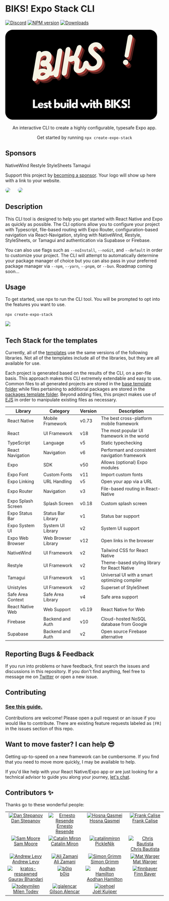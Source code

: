 # BIKS! Expo Stack CLI

[![Discord](https://img.shields.io/discord/1173879003191459860?color=%235865F2&label=Discord&logo=discord&logoColor=%23fff)](https://expostack.dev/discord) [![NPM version][npm-image]][npm-url]
[![Downloads][downloads-image]][npm-url]


![Logo](/docs/public/biksbanner.png)

<p align="center">
  An interactive CLI to create a highly configurable, typesafe Expo app.
</p>

<p align="center">
  Get started by running <code>npx create-expo-stack</code>

## Sponsors

NativeWind
Restyle
StyleSheets
Tamagui

Support this project by <a href="https://github.com/sponsors/danstepanov" target="_blank">becoming a sponsor</a>. Your logo will show up here with a link to your website.

<a href="https://galaxies.dev/" target="_blank" style="margin-top: 10px;margin-right: 10px; margin-bottom: 10px;" ><img src="https://expostack.dev/galaxies-logo.svg"  style="border-radius: 50%;"></a> <a href="https://expo.dev/" target="_blank" style="margin: 10px;"><img src="https://expostack.dev/expo-logo.svg"  style="border-radius: 50%;"></a>

## Description

This CLI tool is designed to help you get started with React Native and Expo as quickly as possible. The CLI options allow you to configure your project with Typescript, file-based routing with Expo Router, configuration-based navigation via React-Navigation, styling with NativeWind, Restyle, StyleSheets, or Tamagui and authentication via Supabase or Firebase.

You can also use flags such as `--noInstall`, `--noGit`, and `--default` in order to customize your project. The CLI will attempt to automatically determine your package manager of choice but you can also pass in your preferred package manager via `--npm`, `--yarn`, `--pnpm`, or `--bun`. Roadmap coming soon...

## Usage

To get started, use npx to run the CLI tool. You will be prompted to opt into the features you want to use.

`npx create-expo-stack`

<img src="https://github.com/danstepanov/create-expo-stack/assets/5482800/e709dd66-cb9b-463c-91f9-b842bb80585c" />

## Tech Stack for the templates

Currently, all of the [templates](https://github.com/danstepanov/create-expo-stack/tree/main/cli/src/templates) use the same versions of the following libraries. Not all of the templates include all of the libraries, but they are all available for use.

Each project is generated based on the results of the CLI, on a per-file basis. This approach makes this CLI extremely extendable and easy to use. Common files to all generated projects are stored in the [base template folder](https://github.com/danstepanov/create-expo-stack/tree/main/cli/src/templates/base) while files pertaining to additional packages are stored in the [packages template folder](https://github.com/danstepanov/create-expo-stack/tree/main/cli/src/templates/packages). Beyond adding files, this project makes use of [EJS](https://ejs.co/) in order to manipulate existing files as necessary.

| Library            | Category            | Version | Description                                    |
| ------------------ | ------------------- | ------- | ---------------------------------------------- |
| React Native       | Mobile Framework    | v0.73   | The best cross-platform mobile framework       |
| React              | UI Framework        | v18     | The most popular UI framework in the world     |
| TypeScript         | Language            | v5      | Static typechecking                            |
| React Navigation   | Navigation          | v6      | Performant and consistent navigation framework |
| Expo               | SDK                 | v50     | Allows (optional) Expo modules                 |
| Expo Font          | Custom Fonts        | v11     | Import custom fonts                            |
| Expo Linking       | URL Handling        | v5      | Open your app via a URL                        |
| Expo Router        | Navigation          | v3      | File-based routing in React-Native             |
| Expo Splash Screen | Splash Screen       | v0.18   | Custom splash screen                           |
| Expo Status Bar    | Status Bar Library  | v1      | Status bar support                             |
| Expo System UI     | System UI Library   | v2      | System UI support                              |
| Expo Web Browser   | Web Browser Library | v12     | Open links in the browser                      |
| NativeWind         | UI Framework        | v2      | Tailwind CSS for React Native                  |
| Restyle            | UI Framework        | v2      | Theme-based styling library for React Native   |
| Tamagui            | UI Framework        | v1      | Universal UI with a smart optimizing compiler  |
| Unistyles          | UI Framework        | v2      | Superset of StyleSheet                         |
| Safe Area Context  | Safe Area Library   | v4      | Safe area support                              |
| React Native Web   | Web Support         | v0.19   | React Native for Web                           |
| Firebase           | Backend and Auth    | v10     | Cloud-hosted NoSQL database from Google        |
| Supabase           | Backend and Auth    | v2      | Open source Firebase alternative               |

## Reporting Bugs & Feedback

If you run into problems or have feedback, first search the issues and discussions in this repository. If you don't find anything, feel free to message me on [Twitter](https://twitter.com/danstepanov) or open a new issue.

## Contributing

### [See this guide.](https://github.com/danstepanov/create-expo-stack/blob/main/contributing.md)

Contributions are welcome! Please open a pull request or an issue if you would like to contribute. There are existing feature requests labeled as `[FR]` in the issues section of this repo.

## Want to move faster? I can help 😎

Getting up-to-speed on a new framework can be cumbersome. If you find that you need to move more quickly, I may be available to help.

If you'd like help with your React Native/Expo app or are just looking for a technical advisor to guide you along your journey, [let's chat](https://twitter.com/danstepanov).

## Contributors ✨

Thanks go to these wonderful people:

<table>
	<tbody>
		<tr>
			<td align="center" valign="top" width="14.28%">
				<a href="https://onlydans.gg/">
					<img src="https://pbs.twimg.com/profile_images/1689473757713514496/8fQrCrBx_400x400.jpg" width="100px;" alt="Dan Stepanov"/>
					<br />
					Dan Stepanov
				</a>
			</td>
			<td align="center" valign="top" width="14.28%">
				<a href="https://twitter.com/ernestodotgg">
					<img src="https://pbs.twimg.com/profile_images/1647055447931617285/RPeZJI3z_400x400.jpg" width="100px;" alt="Ernesto Resende"/>
					<br />
					Ernesto Resende
				</a>
			</td>
			<td align="center" valign="top" width="14.28%">
				<a href="https://github.com/hqasmei">
					<img src="https://avatars.githubusercontent.com/u/39573679?v=4" width="100px;" alt="Hosna Qasmei"/>
					<br />
					Hosna Qasmei
				</a>
			</td>
			<td align="center" valign="top" width="14.28%">
				<a href="https://github.com/frankcalise/">
					<img src="https://pbs.twimg.com/profile_images/1262363198839238662/uIfRNVBY_400x400.jpg" width="100px;" alt="Frank Calise"/>
					<br />
					Frank Calise
				</a>
			</td>
		</tr>
		<tr>
			<td align="center" valign="top" width="14.28%">
				<a href="https://github.com/sammoore">
					<img src="https://avatars.githubusercontent.com/u/2035492?v=4" width="100px;" alt="Sam Moore"/>
					<br />
					Sam Moore
				</a>
			</td>
			<td align="center" valign="top" width="14.28%">
				<a href="https://twitter.com/mironcatalin">
					<img src="https://avatars.githubusercontent.com/u/2805320?v=4" width="100px;" alt="Catalin Miron"/>
					<br />
					Catalin Miron
				</a>
			</td>
			<td align="center" valign="top" width="14.28%">
				<a href="https://twitter.com/PickleNik0864">
					<img src="https://pbs.twimg.com/profile_images/1694518037385244672/eaS0RTwB_400x400.jpg" width="100px;" alt="catalinmiron"/>
					<br />
					PickleNik
				</a>
			</td>
			<td align="center" valign="top" width="14.28%">
				<a href="https://twitter.com/trashh_dev">
					<img src="https://pbs.twimg.com/profile_images/1598959528518643713/aWdwBYxv_400x400.jpg" width="100px;" alt="Chris Bautista"/>
					<br />
					Chris Bautista
				</a>
			</td>
		</tr>
		<tr>
			<td align="center" valign="top" width="14.28%">
				<a href="https://twitter.com/hugemathguy">
					<img src="https://pbs.twimg.com/profile_images/1503470123763617796/49xDaART_400x400.jpg" width="100px;" alt="Andrew Levy"/>
					<br />
					Andrew Levy
				</a>
			</td>
			<td align="center" valign="top" width="14.28%">
				<a href="https://twitter.com/alire74_">
					<img src="https://pbs.twimg.com/profile_images/1680836863026765824/lrljy0sl_400x400.jpg" width="100px;" alt="Ali Zamani"/>
					<br />
					Ali Zamani
				</a>
			</td>
			<td align="center" valign="top" width="14.28%">
				<a href="https://github.com/saimon24">
					<img src="https://avatars.githubusercontent.com/u/2514208?v=4" width="100px;" alt="Simon Grimm"/>
					<br />
					Simon Grimm
				</a>
			</td>
			<td align="center" valign="top" width="14.28%">
				<a href="https://twitter.com/mwarger">
					<img src="https://avatars.githubusercontent.com/u/686823?v=4" width="100px;" alt="Mat Warger"/>
					<br />
					Mat Warger
				</a>
			</td>
		</tr>
		<tr>
			<td align="center" valign="top" width="14.28%">
				<a href="https://github.com/kratos-respawned">
					<img src="https://avatars.githubusercontent.com/u/87561983?v=4" width="100px;" alt="kratos-respawned"/>
					<br />
					Gaurav Bhandari
				</a>
			</td>
			<td align="center" valign="top" width="14.28%">
				<a href="https://github.com/b0iq">
					<img src="https://avatars.githubusercontent.com/u/106549013?v=4" width="100px;" alt="b0iq"/>
					<br />
					b0iq
				</a>
			</td>
			<td align="center" valign="top" width="14.28%">
				<a href="https://aodhan.netlify.app/">
					<img src="https://pbs.twimg.com/profile_images/1472990183993888772/3X5J4d9__400x400.png" width="100px;" alt="Aodhan Hamilton"/>
					<br />
					Aodhan Hamilton
				</a>
			</td>
			<td align="center" valign="top" width="14.28%">
				<a href="https://github.com/finnbayer">
					<img src="https://avatars.githubusercontent.com/u/115630860?v=4" width="100px;" alt="finnbayer"/>
					<br />
					Finn Bayer
				</a>
			</td>
		</tr>
		<tr>
			<td align="center" valign="top" width="14.28%">
				<a href="https://github.com/todevmilen">
					<img src="https://avatars.githubusercontent.com/u/78319110?v=4" width="100px;" alt="todevmilen"/>
					<br />
					Milen Todev
				</a>
			</td>
			<td align="center" valign="top" width="14.28%">
				<a href="https://github.com/gialencar">
					<img src="https://avatars.githubusercontent.com/u/11895696?v=4" width="100px;" alt="gialencar"/>
					<br />
					Gilson Alencar
				</a>
			</td>
			<td align="center" valign="top" width="14.28%">
				<a href="https://github.com/Joehoel">
					<img src="https://avatars.githubusercontent.com/u/31251240?v=4" width="100px;" alt="joehoel"/>
					<br />
					Joël Kuijper
				</a>
			</td>
		</tr>
	</tbody>
</table>

[downloads-image]: https://img.shields.io/npm/dm/create-expo-stack?color=364fc7&logoColor=364fc7
[npm-url]: https://www.npmjs.com/package/create-expo-stack
[npm-image]: https://img.shields.io/npm/v/create-expo-stack?color=0b7285&logoColor=0b7285
